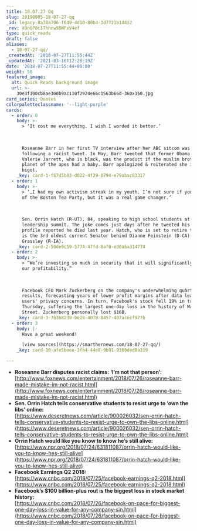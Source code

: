 ```yaml
---
title: 18.07.27 Qq
slug: 20190905-18-07-27-qq
_id: legacy-8a78a706-f649-4d10-80b4-3d7721b14412
_rev: XOnQP8cIThhnw9BWFxV4ef
type: quick_reads
draft: false
aliases:
  - 18-07-27-qq/
_createdAt: '2018-07-27T11:55:44Z'
_updatedAt: '2021-03-16T12:28:19Z'
date: '2018-07-27T11:55:44+00:00'
weight: 50
featured_image:
  alt: Quick Reads background image
  url: >-
    30e3f100cb8ae300b9ac110f2924e66c1563b66d-360x360.jpg
card_series: Quotes
colorpaletteclassname: '--light-purple'
cards:
  - order: 0
    body: >-
      > ‘It cost me everything. I wish I worded it better.’  
        
        
        
      Roseanne Barr in her first TV interview after her ABC sitcom was canceled
      following a racist tweet. In May, Barr tweeted that former Obama official
      Valerie Jarrett, who is black, was the product if the muslim brotherhood &
      planet of the apes had a baby. Barr apologized & reiterated she is not a
      bigot.
    _key: card-1-f67d5b03-d022-4f29-8794-e79abac83317
  - order: 1
    body: >-
      > ‘…I had my own activism streak in my youth. I’m not sure if you’ve heard
      of the Boston Tea Party, but it was a real game changer.’  
        
        
        
      Sen. Orrin Hatch (R-UT), 84, speaking to high school students at a
      leadership summit. The joke comes just days after he tweeted his Google
      profile reported he died last year. Hatch, who is set to retire this year,
      is the 3rd oldest current Senator behind Dianne Feinstein (D-CA) & Chuck
      Grassley (R-IA).
    _key: card-2-59de9c59-5774-47fd-8af0-ed0a6a314774
  - order: 2
    body: >-
      > “We’re investing so much in security that it will significantly impact
      our profitability.”  
        
        
        
      Facebook CEO Mark Zuckerberg on the company's underwhelming quarterly
      results, forecasting years of lower profit margins after data leaks and
      users' privacy concerns. In turn, Facebook's stock fell 19% in trading
      Thursday, suffering the largest one-day loss in the history of Wall
      Street. Zuckerberg personally lost $16B.
    _key: card-3-7b3b8239-be28-4078-8457-407acecf977b
  - order: 3
    body: |-
      Have a great weekend!

      [view sources](https://smarthernews.com/18-07-27-qq/)
    _key: card-10-afe5beee-3fb4-44e8-9b91-9360ded8a319

---
```

* **Roseanne Barr disputes racist claims: ‘I’m not that person’:**  
[http://www.foxnews.com/entertainment/2018/07/26/roseanne-barr-made-mistake-im-not-racist.html](http://www.foxnews.com/entertainment/2018/07/26/roseanne-barr-made-mistake-im-not-racist.html)
* **Sen. Orrin Hatch tells conservative students to resist urge to ‘own the libs’ online:**  
[https://www.deseretnews.com/article/900026032/sen-orrin-hatch-tells-conservative-students-to-resist-urge-to-own-the-libs-online.html](https://www.deseretnews.com/article/900026032/sen-orrin-hatch-tells-conservative-students-to-resist-urge-to-own-the-libs-online.html)
* **Orrin Hatch would like you know to know he’s still alive:**  
[https://www.npr.org/2018/07/24/631811087/orrin-hatch-would-like-you-to-know-hes-still-alive](https://www.npr.org/2018/07/24/631811087/orrin-hatch-would-like-you-to-know-hes-still-alive)
* **Facebook Earnings Q2 2018:**  
[https://www.cnbc.com/2018/07/25/facebook-earnings-q2-2018.html](https://www.cnbc.com/2018/07/25/facebook-earnings-q2-2018.html)
* **Facebook’s $100 billion-plus rout is the biggest loss in stock market history:**  
[https://www.cnbc.com/2018/07/26/facebook-on-pace-for-biggest-one-day-loss-in-value-for-any-company-sin.html](https://www.cnbc.com/2018/07/26/facebook-on-pace-for-biggest-one-day-loss-in-value-for-any-company-sin.html)